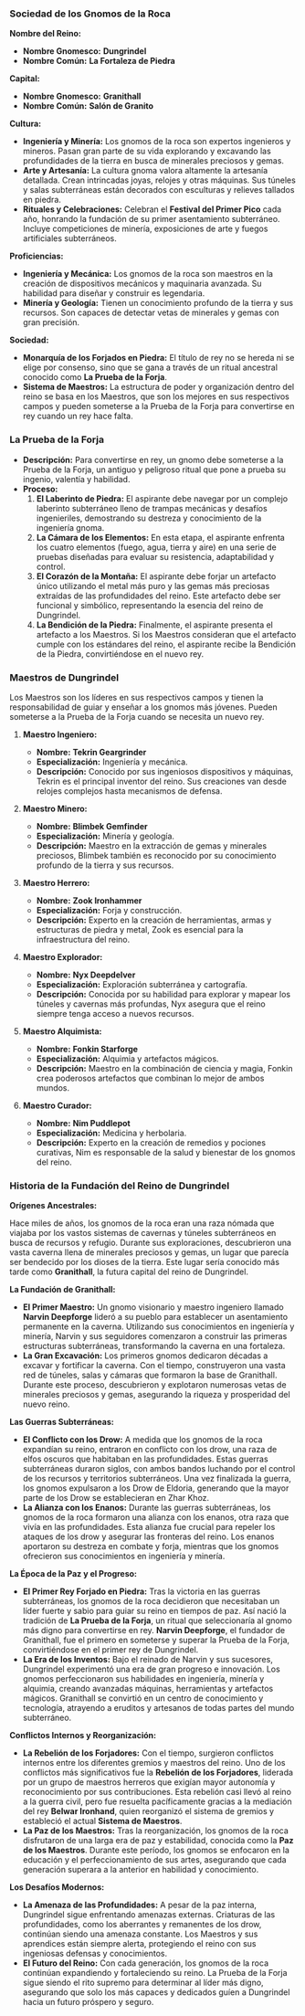 ### Sociedad de los Gnomos de la Roca

**Nombre del Reino:**

- **Nombre Gnomesco:** **Dungrindel**
- **Nombre Común:** **La Fortaleza de Piedra**

**Capital:**

- **Nombre Gnomesco:** **Granithall**
- **Nombre Común:** **Salón de Granito**

**Cultura:**

- **Ingeniería y Minería:** Los gnomos de la roca son expertos ingenieros y mineros. Pasan gran parte de su vida explorando y excavando las profundidades de la tierra en busca de minerales preciosos y gemas.
- **Arte y Artesanía:** La cultura gnoma valora altamente la artesanía detallada. Crean intrincadas joyas, relojes y otras máquinas. Sus túneles y salas subterráneas están decorados con esculturas y relieves tallados en piedra.
- **Rituales y Celebraciones:** Celebran el **Festival del Primer Pico** cada año, honrando la fundación de su primer asentamiento subterráneo. Incluye competiciones de minería, exposiciones de arte y fuegos artificiales subterráneos.

**Proficiencias:**

- **Ingeniería y Mecánica:** Los gnomos de la roca son maestros en la creación de dispositivos mecánicos y maquinaria avanzada. Su habilidad para diseñar y construir es legendaria.
- **Minería y Geología:** Tienen un conocimiento profundo de la tierra y sus recursos. Son capaces de detectar vetas de minerales y gemas con gran precisión.

**Sociedad:**

- **Monarquía de los Forjados en Piedra:** El título de rey no se hereda ni se elige por consenso, sino que se gana a través de un ritual ancestral conocido como **La Prueba de la Forja**.
- **Sistema de Maestros:** La estructura de poder y organización dentro del reino se basa en los Maestros, que son los mejores en sus respectivos campos y pueden someterse a la Prueba de la Forja para convertirse en rey cuando un rey hace falta.

### La Prueba de la Forja

- **Descripción:** Para convertirse en rey, un gnomo debe someterse a la Prueba de la Forja, un antiguo y peligroso ritual que pone a prueba su ingenio, valentía y habilidad.
- **Proceso:**
    1. **El Laberinto de Piedra:** El aspirante debe navegar por un complejo laberinto subterráneo lleno de trampas mecánicas y desafíos ingenieriles, demostrando su destreza y conocimiento de la ingeniería gnoma.
    2. **La Cámara de los Elementos:** En esta etapa, el aspirante enfrenta los cuatro elementos (fuego, agua, tierra y aire) en una serie de pruebas diseñadas para evaluar su resistencia, adaptabilidad y control.
    3. **El Corazón de la Montaña:** El aspirante debe forjar un artefacto único utilizando el metal más puro y las gemas más preciosas extraídas de las profundidades del reino. Este artefacto debe ser funcional y simbólico, representando la esencia del reino de Dungrindel.
    4. **La Bendición de la Piedra:** Finalmente, el aspirante presenta el artefacto a los Maestros. Si los Maestros consideran que el artefacto cumple con los estándares del reino, el aspirante recibe la Bendición de la Piedra, convirtiéndose en el nuevo rey.

### Maestros de Dungrindel

Los Maestros son los líderes en sus respectivos campos y tienen la responsabilidad de guiar y enseñar a los gnomos más jóvenes. Pueden someterse a la Prueba de la Forja cuando se necesita un nuevo rey.

1. **Maestro Ingeniero:**
    
    - **Nombre:** **Tekrin Geargrinder**
    - **Especialización:** Ingeniería y mecánica.
    - **Descripción:** Conocido por sus ingeniosos dispositivos y máquinas, Tekrin es el principal inventor del reino. Sus creaciones van desde relojes complejos hasta mecanismos de defensa.
2. **Maestro Minero:**
    
    - **Nombre:** **Blimbek Gemfinder**
    - **Especialización:** Minería y geología.
    - **Descripción:** Maestro en la extracción de gemas y minerales preciosos, Blimbek también es reconocido por su conocimiento profundo de la tierra y sus recursos.
3. **Maestro Herrero:**
    
    - **Nombre:** **Zook Ironhammer**
    - **Especialización:** Forja y construcción.
    - **Descripción:** Experto en la creación de herramientas, armas y estructuras de piedra y metal, Zook es esencial para la infraestructura del reino.
4. **Maestro Explorador:**
    
    - **Nombre:** **Nyx Deepdelver**
    - **Especialización:** Exploración subterránea y cartografía.
    - **Descripción:** Conocida por su habilidad para explorar y mapear los túneles y cavernas más profundas, Nyx asegura que el reino siempre tenga acceso a nuevos recursos.
5. **Maestro Alquimista:**
    
    - **Nombre:** **Fonkin Starforge**
    - **Especialización:** Alquimia y artefactos mágicos.
    - **Descripción:** Maestro en la combinación de ciencia y magia, Fonkin crea poderosos artefactos que combinan lo mejor de ambos mundos.
6. **Maestro Curador:**
    
    - **Nombre:** **Nim Puddlepot**
    - **Especialización:** Medicina y herbolaria.
    - **Descripción:** Experto en la creación de remedios y pociones curativas, Nim es responsable de la salud y bienestar de los gnomos del reino.

### Historia de la Fundación del Reino de Dungrindel

**Orígenes Ancestrales:**

Hace miles de años, los gnomos de la roca eran una raza nómada que viajaba por los vastos sistemas de cavernas y túneles subterráneos en busca de recursos y refugio. Durante sus exploraciones, descubrieron una vasta caverna llena de minerales preciosos y gemas, un lugar que parecía ser bendecido por los dioses de la tierra. Este lugar sería conocido más tarde como **Granithall**, la futura capital del reino de Dungrindel.

**La Fundación de Granithall:**

- **El Primer Maestro:** Un gnomo visionario y maestro ingeniero llamado **Narvin Deepforge** lideró a su pueblo para establecer un asentamiento permanente en la caverna. Utilizando sus conocimientos en ingeniería y minería, Narvin y sus seguidores comenzaron a construir las primeras estructuras subterráneas, transformando la caverna en una fortaleza.
- **La Gran Excavación:** Los primeros gnomos dedicaron décadas a excavar y fortificar la caverna. Con el tiempo, construyeron una vasta red de túneles, salas y cámaras que formaron la base de Granithall. Durante este proceso, descubrieron y explotaron numerosas vetas de minerales preciosos y gemas, asegurando la riqueza y prosperidad del nuevo reino.

**Las Guerras Subterráneas:**

- **El Conflicto con los Drow:** A medida que los gnomos de la roca expandían su reino, entraron en conflicto con los drow, una raza de elfos oscuros que habitaban en las profundidades. Estas guerras subterráneas duraron siglos, con ambos bandos luchando por el control de los recursos y territorios subterráneos. Una vez finalizada la guerra, los gnomos expulsaron a los Drow de Eldoria, generando que la mayor parte de los Drow se establecieran en Zhar Khoz.
- **La Alianza con los Enanos:** Durante las guerras subterráneas, los gnomos de la roca formaron una alianza con los enanos, otra raza que vivía en las profundidades. Esta alianza fue crucial para repeler los ataques de los drow y asegurar las fronteras del reino. Los enanos aportaron su destreza en combate y forja, mientras que los gnomos ofrecieron sus conocimientos en ingeniería y minería.

**La Época de la Paz y el Progreso:**

- **El Primer Rey Forjado en Piedra:** Tras la victoria en las guerras subterráneas, los gnomos de la roca decidieron que necesitaban un líder fuerte y sabio para guiar su reino en tiempos de paz. Así nació la tradición de **La Prueba de la Forja**, un ritual que seleccionaría al gnomo más digno para convertirse en rey. **Narvin Deepforge**, el fundador de Granithall, fue el primero en someterse y superar la Prueba de la Forja, convirtiéndose en el primer rey de Dungrindel.
- **La Era de los Inventos:** Bajo el reinado de Narvin y sus sucesores, Dungrindel experimentó una era de gran progreso e innovación. Los gnomos perfeccionaron sus habilidades en ingeniería, minería y alquimia, creando avanzadas máquinas, herramientas y artefactos mágicos. Granithall se convirtió en un centro de conocimiento y tecnología, atrayendo a eruditos y artesanos de todas partes del mundo subterráneo.

**Conflictos Internos y Reorganización:**

- **La Rebelión de los Forjadores:** Con el tiempo, surgieron conflictos internos entre los diferentes gremios y maestros del reino. Uno de los conflictos más significativos fue la **Rebelión de los Forjadores**, liderada por un grupo de maestros herreros que exigían mayor autonomía y reconocimiento por sus contribuciones. Esta rebelión casi llevó al reino a la guerra civil, pero fue resuelta pacíficamente gracias a la mediación del rey **Belwar Ironhand**, quien reorganizó el sistema de gremios y estableció el actual **Sistema de Maestros**.
- **La Paz de los Maestros:** Tras la reorganización, los gnomos de la roca disfrutaron de una larga era de paz y estabilidad, conocida como la **Paz de los Maestros**. Durante este período, los gnomos se enfocaron en la educación y el perfeccionamiento de sus artes, asegurando que cada generación superara a la anterior en habilidad y conocimiento.

**Los Desafíos Modernos:**

- **La Amenaza de las Profundidades:** A pesar de la paz interna, Dungrindel sigue enfrentando amenazas externas. Criaturas de las profundidades, como los aberrantes y remanentes de los drow, continúan siendo una amenaza constante. Los Maestros y sus aprendices están siempre alerta, protegiendo el reino con sus ingeniosas defensas y conocimientos.
- **El Futuro del Reino:** Con cada generación, los gnomos de la roca continúan expandiendo y fortaleciendo su reino. La Prueba de la Forja sigue siendo el rito supremo para determinar al líder más digno, asegurando que solo los más capaces y dedicados guíen a Dungrindel hacia un futuro próspero y seguro.